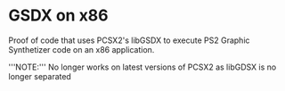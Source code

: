 # GSDX on x86
Proof of code that uses PCSX2's libGSDX to execute PS2 Graphic Synthetizer code on an x86 application.

'''NOTE:''' No longer works on latest versions of PCSX2 as libGDSX is no longer separated
